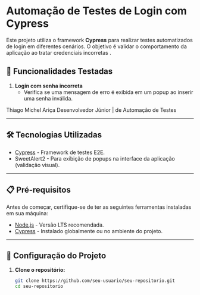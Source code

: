 # Automação de Testes de Login com Cypress

Este projeto utiliza o framework **Cypress** para realizar testes automatizados de login em diferentes cenários. O objetivo é validar o comportamento da aplicação ao tratar credenciais incorretas .

## 🚀 Funcionalidades Testadas

1. **Login com senha incorreta**  
   - Verifica se uma mensagem de erro é exibida em um popup ao inserir uma senha inválida.

Thiago Michel Ariça
Desenvolvedor Júnior |  de Automação de Testes




---

## 🛠️ Tecnologias Utilizadas

- [Cypress](https://www.cypress.io/) - Framework de testes E2E.  
- SweetAlert2 - Para exibição de popups na interface da aplicação (validação visual).  

---

## 📋 Pré-requisitos

Antes de começar, certifique-se de ter as seguintes ferramentas instaladas em sua máquina:
- [Node.js](https://nodejs.org/) - Versão LTS recomendada.
- [Cypress](https://www.cypress.io/) - Instalado globalmente ou no ambiente do projeto.

---

## 🔧 Configuração do Projeto

1. **Clone o repositório:**
   ```bash
   git clone https://github.com/seu-usuario/seu-repositorio.git
   cd seu-repositorio
